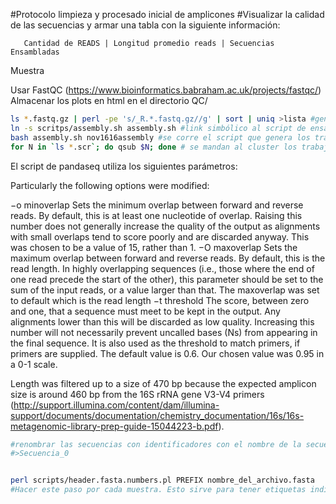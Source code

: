 #Protocolo limpieza y procesado inicial de amplicones
#Visualizar la calidad de las secuencias y armar una tabla con la siguiente información:

       Cantidad de READS | Longitud promedio reads | Secuencias Ensambladas
Muestra


Usar FastQC (https://www.bioinformatics.babraham.ac.uk/projects/fastqc/) Almacenar los plots en html en el directorio QC/ 


```bash
ls *.fastq.gz | perl -pe 's/_R.*.fastq.gz//g' | sort | uniq >lista #genera la lista
ln -s scritps/assembly.sh assembly.sh #link simbólico al script de ensamblado
bash assembly.sh nov1616assembly #se corre el script que genera los trabajos de ensamble usando PANDASEQ (requerimento previo)
for N in `ls *.scr`; do qsub $N; done # se mandan al cluster los trabajos de ensamblado
```

El script de pandaseq utiliza los siguientes parámetros:

Particularly the following options were modified:

−o minoverlap
Sets the minimum overlap between forward and reverse reads. By default, this is at least one nucleotide of overlap. Raising this number does not generally increase the quality of the output as alignments with small overlaps tend to score poorly and are discarded anyway. This was chosen to be a value of 15, rather than 1. 
−O maxoverlap
Sets the maximum overlap between forward and reverse reads. By default, this is the read length. In highly overlapping sequences (i.e., those where the end of one read precede the start of the other), this parameter should be set to the sum of the input reads, or a value larger than that. The maxoverlap was set to default which is the read length
−t threshold
The score, between zero and one, that a sequence must meet to be kept in the output. Any alignments lower than this will be discarded as low quality. Increasing this number will not necessarily prevent uncalled bases (Ns) from appearing in the final sequence. It is also used as the threshold to match primers, if primers are supplied. The default value is 0.6. Our chosen value was 0.95 in a 0-1 scale. 

Length was filtered up to a size of 470 bp because the expected amplicon size is around 460 bp from the 16S rRNA gene V3-V4 primers (http://support.illumina.com/content/dam/illumina-support/documents/documentation/chemistry_documentation/16s/16s-metagenomic-library-prep-guide-15044223-b.pdf).


```bash
#renombrar las secuencias con identificadores con el nombre de la secuencia y numerarlas:
#>Secuencia_0 


perl scripts/header.fasta.numbers.pl PREFIX nombre_del_archivo.fasta 
#Hacer este paso por cada muestra. Esto sirve para tener etiquetas individuales por muestra
```
